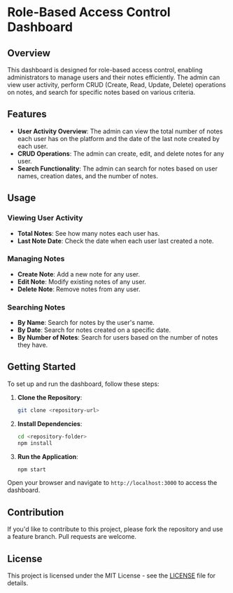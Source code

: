 # Role-Based Access Control Dashboard

## Overview

This dashboard is designed for role-based access control, enabling administrators to manage users and their notes efficiently. The admin can view user activity, perform CRUD (Create, Read, Update, Delete) operations on notes, and search for specific notes based on various criteria.

## Features

- **User Activity Overview**: The admin can view the total number of notes each user has on the platform and the date of the last note created by each user.
- **CRUD Operations**: The admin can create, edit, and delete notes for any user.
- **Search Functionality**: The admin can search for notes based on user names, creation dates, and the number of notes.

## Usage

### Viewing User Activity

- **Total Notes**: See how many notes each user has.
- **Last Note Date**: Check the date when each user last created a note.

### Managing Notes

- **Create Note**: Add a new note for any user.
- **Edit Note**: Modify existing notes of any user.
- **Delete Note**: Remove notes from any user.

### Searching Notes

- **By Name**: Search for notes by the user's name.
- **By Date**: Search for notes created on a specific date.
- **By Number of Notes**: Search for users based on the number of notes they have.

## Getting Started

To set up and run the dashboard, follow these steps:

1. **Clone the Repository**:
    ```bash
    git clone <repository-url>
    ```

2. **Install Dependencies**:
    ```bash
    cd <repository-folder>
    npm install
    ```

3. **Run the Application**:
    ```bash
    npm start
    ```

Open your browser and navigate to `http://localhost:3000` to access the dashboard.

## Contribution

If you'd like to contribute to this project, please fork the repository and use a feature branch. Pull requests are welcome.

## License

This project is licensed under the MIT License - see the [LICENSE](LICENSE) file for details.
